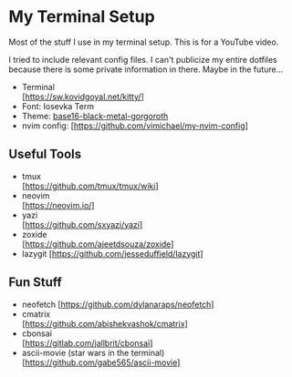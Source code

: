 # My Terminal Setup

Most of the stuff I use in my terminal setup. This is for a YouTube video.

I tried to include relevant config files. I can't publicize my entire dotfiles because there is some private information in there. Maybe in the future...

- Terminal  
  [https://sw.kovidgoyal.net/kitty/]
- Font: Iosevka Term
- Theme: [base16-black-metal-gorgoroth](https://github.com/metalelf0/base16-black-metal-scheme)
- nvim config: [https://github.com/vimichael/my-nvim-config]

## Useful Tools

- tmux  
  [https://github.com/tmux/tmux/wiki]
- neovim  
  [https://neovim.io/]
- yazi  
  [https://github.com/sxyazi/yazi]
- zoxide  
  [https://github.com/ajeetdsouza/zoxide]
- lazygit
  [https://github.com/jesseduffield/lazygit]

## Fun Stuff

- neofetch
  [https://github.com/dylanaraps/neofetch]
- cmatrix  
  [https://github.com/abishekvashok/cmatrix]
- cbonsai  
  [https://gitlab.com/jallbrit/cbonsai]
- ascii-movie (star wars in the terminal)  
  [https://github.com/gabe565/ascii-movie]

